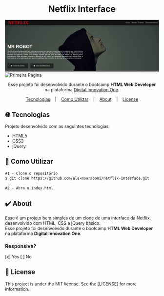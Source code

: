 <h1 align="center">Netflix Interface</h1>
<p align="center">
  
  ![Primeira Página](readme/demo.png)
  ![Primeira Página](readme/demo.gif)

</p>

<p align="center">
  Esse projeto foi desenvolvido durante o bootcamp <strong>HTML Web Developer</strong> na plataforma <a href="https://digitalinnovation.one/">Digital Innovation One</a>.
</p>

<p align="center">
   <a href="#globe_with_meridians-Tecnologias">Tecnologias</a>
  &nbsp;&nbsp;&nbsp;|&nbsp;&nbsp;&nbsp;
  <a href="#wrench-Como-Utilizar">Como Utilizar</a>
  &nbsp;&nbsp;&nbsp;|&nbsp;&nbsp;&nbsp;
  <a href="#heavy_check_mark-About">About</a>
  &nbsp;&nbsp;&nbsp;|&nbsp;&nbsp;&nbsp;
  <a href="#memo-License">License</a> 
</p>
</p>

## :globe_with_meridians: Tecnologias
<p>Projeto desenvolvido com as seguintes tecnologias:</p>

* HTML5
* CSS3
* jQuery

## :wrench: Como Utilizar

```
#1 - Clone o repositório
$ git clone https://github.com/ale-mouraboni/netflix-interface.git

#2 - Abra o index.html
```

## :heavy_check_mark: About
<p>Esse é um projeto bem simples de um clone de uma interface da Netflix, desenvolvido com HTML, CSS e jQuery básico.
</br>
Esse projeto foi desenvolvido durante o bootcamp <strong>HTML Web Developer</strong> na plataforma <strong>Digital Innovation One</strong>.
</p>

### Responsive?
[x] Yes  [ ] No

## :memo: License
<p>This project is under the MIT license. See the [LICENSE] for more information.
</p>
